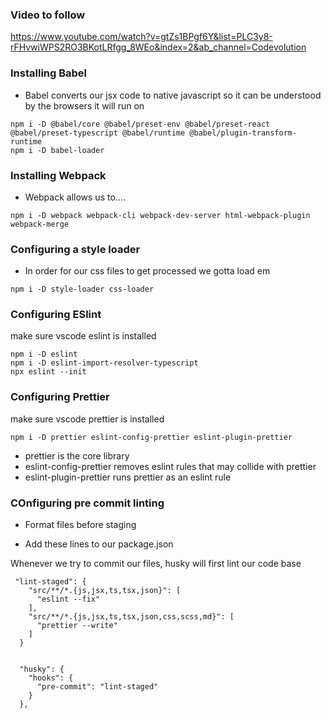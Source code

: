### Video to follow

https://www.youtube.com/watch?v=gtZs1BPgf6Y&list=PLC3y8-rFHvwiWPS2RO3BKotLRfgg_8WEo&index=2&ab_channel=Codevolution

### Installing Babel

- Babel converts our jsx code to native javascript so it can be understood by the browsers it will run on

```
npm i -D @babel/core @babel/preset-env @babel/preset-react @babel/preset-typescript @babel/runtime @babel/plugin-transform-runtime
npm i -D babel-loader
```

### Installing Webpack

- Webpack allows us to....

```
npm i -D webpack webpack-cli webpack-dev-server html-webpack-plugin webpack-merge
```

### Configuring a style loader

- In order for our css files to get processed we gotta load em

```
npm i -D style-loader css-loader
```

### Configuring ESlint

make sure vscode eslint is installed

```
npm i -D eslint
npm i -D eslint-import-resolver-typescript
npx eslint --init
```

### Configuring Prettier

make sure vscode prettier is installed

```
npm i -D prettier eslint-config-prettier eslint-plugin-prettier
```

- prettier is the core library
- eslint-config-prettier removes eslint rules that may collide with prettier
- eslint-plugin-prettier runs prettier as an eslint rule


### COnfiguring pre commit linting


- Format files before staging

- Add these lines to our package.json

Whenever we try to commit our files, husky will first lint our code base

```
 "lint-staged": {
    "src/**/*.{js,jsx,ts,tsx,json}": [
      "eslint --fix"
    ],
    "src/**/*.{js,jsx,ts,tsx,json,css,scss,md}": [
      "prettier --write"
    ]
  }


  "husky": {
    "hooks": {
      "pre-commit": "lint-staged"
    }
  },
```